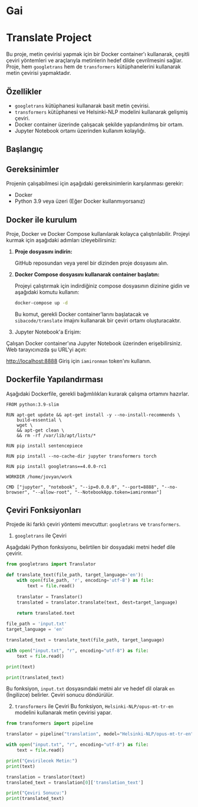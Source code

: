# Gai

# Translate Project

Bu proje, metin çevirisi yapmak için bir Docker container'ı kullanarak, çeşitli çeviri yöntemleri ve araçlarıyla metinlerin hedef dilde çevrilmesini sağlar. Proje, hem `googletrans` hem de `transformers` kütüphanelerini kullanarak metin çevirisi yapmaktadır.

## Özellikler

- `googletrans` kütüphanesi kullanarak basit metin çevirisi.
- `transformers` kütüphanesi ve Helsinki-NLP modelini kullanarak gelişmiş çeviri.
- Docker container üzerinde çalışacak şekilde yapılandırılmış bir ortam.
- Jupyter Notebook ortamı üzerinden kullanım kolaylığı.

## Başlangıç

## Gereksinimler

Projenin çalışabilmesi için aşağıdaki gereksinimlerin karşılanması gerekir:

- Docker
- Python 3.9 veya üzeri (Eğer Docker kullanmıyorsanız)

## Docker ile kurulum

Proje, Docker ve Docker Compose kullanılarak kolayca çalıştırılabilir. Projeyi kurmak için aşağıdaki adımları izleyebilirsiniz:

1. **Proje dosyasını indirin:**
    
    GitHub reposundan veya yerel bir dizinden proje dosyasını alın.
    
2. **Docker Compose dosyasını kullanarak container başlatın:**
    
    Projeyi çalıştırmak için indirdiğiniz compose dosyasının dizinine gidin ve aşağıdaki komutu kullanın:
    
    ```bash
    docker-compose up -d
    ```
    
    Bu komut, gerekli Docker container'larını başlatacak ve `sibacode/translate` imajını kullanarak bir çeviri ortamı oluşturacaktır.
    

3. Jupyter Notebook'a Erişim:

Çalışan Docker container'ına Jupyter Notebook üzerinden erişebilirsiniz. Web tarayıcınızda şu URL'yi açın:

[http://localhost:8888](http://localhost:8888/)
Giriş için `iamironman` token'ını kullanın.

## Dockerfile Yapılandırması

Aşağıdaki Dockerfile, gerekli bağımlılıkları kurarak çalışma ortamını hazırlar.

```docker
FROM python:3.9-slim

RUN apt-get update && apt-get install -y --no-install-recommends \
    build-essential \
    wget \
    && apt-get clean \
    && rm -rf /var/lib/apt/lists/*

RUN pip install sentencepiece

RUN pip install --no-cache-dir jupyter transformers torch

RUN pip install googletrans==4.0.0-rc1

WORKDIR /home/jovyan/work

CMD ["jupyter", "notebook", "--ip=0.0.0.0", "--port=8888", "--no-browser", "--allow-root", "--NotebookApp.token=iamironman"]

```

## Çeviri Fonksiyonları

Projede iki farklı çeviri yöntemi mevcuttur: `googletrans` ve `transformers`.

1. `googletrans` ile Çeviri

Aşağıdaki Python fonksiyonu, belirtilen bir dosyadaki metni hedef dile çevirir.

```python
from googletrans import Translator

def translate_text(file_path, target_language='en'):
    with open(file_path, 'r', encoding='utf-8') as file:
        text = file.read()
    
    translator = Translator()
    translated = translator.translate(text, dest=target_language)
    
    return translated.text

file_path = 'input.txt'  
target_language = 'en'

translated_text = translate_text(file_path, target_language)

with open("input.txt", "r", encoding="utf-8") as file:
    text = file.read()

print(text)

print(translated_text)
```

Bu fonksiyon, `input.txt` dosyasındaki metni alır ve hedef dil olarak `en` (İngilizce) belirler. Çeviri sonucu döndürülür.

2. `transformers` ile Çeviri
Bu fonksiyon, `Helsinki-NLP/opus-mt-tr-en` modelini kullanarak metin çevirisi yapar.

```python
from transformers import pipeline

translator = pipeline("translation", model="Helsinki-NLP/opus-mt-tr-en")

with open("input.txt", "r", encoding="utf-8") as file:
    text = file.read()

print("Çevirilecek Metin:")
print(text)

translation = translator(text)
translated_text = translation[0]['translation_text']

print("Çeviri Sonucu:")
print(translated_text)
```
